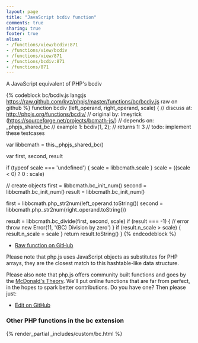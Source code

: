 ```yaml
---
layout: page
title: "JavaScript bcdiv function"
comments: true
sharing: true
footer: true
alias:
- /functions/view/bcdiv:871
- /functions/view/bcdiv
- /functions/view/871
- /functions/bcdiv:871
- /functions/871
---
```

<!-- Generated by Rakefile:build -->
A JavaScript equivalent of PHP's bcdiv

{% codeblock bc/bcdiv.js lang:js https://raw.github.com/kvz/phpjs/master/functions/bc/bcdiv.js raw on github %}
function bcdiv (left_operand, right_operand, scale) {
  //  discuss at: http://phpjs.org/functions/bcdiv/
  // original by: lmeyrick (https://sourceforge.net/projects/bcmath-js/)
  //  depends on: _phpjs_shared_bc
  //   example 1: bcdiv(1, 2);
  //   returns 1: 3
  //        todo: implement these testcases

  var libbcmath = this._phpjs_shared_bc()

  var first, second, result

  if (typeof scale === 'undefined') {
    scale = libbcmath.scale
  }
  scale = ((scale < 0) ? 0 : scale)

  // create objects
  first = libbcmath.bc_init_num()
  second = libbcmath.bc_init_num()
  result = libbcmath.bc_init_num()

  first = libbcmath.php_str2num(left_operand.toString())
  second = libbcmath.php_str2num(right_operand.toString())

  result = libbcmath.bc_divide(first, second, scale)
  if (result === -1) {
    // error
    throw new Error(11, '(BC) Division by zero')
  }
  if (result.n_scale > scale) {
    result.n_scale = scale
  }
  return result.toString()
}
{% endcodeblock %}

 - [Raw function on GitHub](https://github.com/kvz/phpjs/blob/master/functions/bc/bcdiv.js)

Please note that php.js uses JavaScript objects as substitutes for PHP arrays, they are 
the closest match to this hashtable-like data structure. 

Please also note that php.js offers community built functions and goes by the 
[McDonald's Theory](https://medium.com/what-i-learned-building/9216e1c9da7d). We'll put online 
functions that are far from perfect, in the hopes to spark better contributions. 
Do you have one? Then please just: 

 - [Edit on GitHub](https://github.com/kvz/phpjs/edit/master/functions/bc/bcdiv.js)


### Other PHP functions in the bc extension
{% render_partial _includes/custom/bc.html %}
